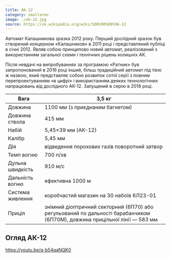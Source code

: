 ```yaml
---
title: АК-12
category: smallarms
image: ./ak-12.jpg
source: https://uk.wikipedia.org/wiki/%D0%90%D0%9A-12
---
```


Автомат Калашникова зразка 2012 року. Перший дослідний зразок був створений концерном «Калашников» в 2011 році і представлений публіці в січні 2012. Являв собою принципово новий автомат, реалізований з використанням загальної схеми і технічних рішень колишніх АК.

Після невдачі на випробуваннях за програмою «Ратник» був запропонований в 2016 році інший, більш традиційний автомат під тією ж назвою, який представляє собою розвиток сотої серії з повним перепроектуванням «в цифрі» і використанням деяких технологічних напрацювань від дослідного АК-12. Запущений в серію в 2018 році.

| Вага             | 3,5 кг                                                                                                                     |
| ---------------- | -------------------------------------------------------------------------------------------------------------------------- |
| Довжина          | 1100 мм (з приєднаним багнетом)                                                                                            |
| Довжина ствола   | 415 мм                                                                                                                     |
| Набій            | 5,45×39 мм (АК-12)                                                                                                         |
| Калібр           | 5,45 мм                                                                                                                    |
| Дія              | відведення порохових газів поворотний затвор                                                                               |
| Темп вогню       | 700 п/хв                                                                                                                   |
| Дульна швидкість | 910 м/с                                                                                                                    |
| Дальність вогню  | ефективна 1000 м                                                                                                           |
| Система живлення | коробчастий магазин на 30 набоїв 6Л23-01                                                                                   |
| Приціл           | знімний діоптричний секторний (6П70) або регульований по дальності барабанчиком (6П70М), довжина прицільної лінії — 583 мм |

## Огляд АК-12

https://youtu.be/a-b54qaNQK0
